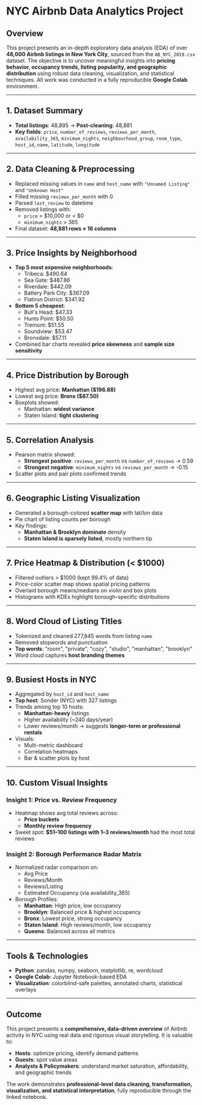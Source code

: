 # NYC Airbnb Data Analytics Project

## Overview
This project presents an in-depth exploratory data analysis (EDA) of over **48,000 Airbnb listings in New York City**, sourced from the `AB_NYC_2019.csv` dataset. The objective is to uncover meaningful insights into **pricing behavior, occupancy trends, listing popularity, and geographic distribution** using robust data cleaning, visualization, and statistical techniques. All work was conducted in a fully reproducible **Google Colab** environment.

---

## 1. Dataset Summary
- **Total listings**: 48,895 → **Post-cleaning**: 48,881
- **Key fields**: `price`, `number_of_reviews`, `reviews_per_month`, `availability_365`, `minimum_nights`, `neighbourhood_group`, `room_type`, `host_id`, `name`, `latitude`, `longitude`

---

## 2. Data Cleaning & Preprocessing
- Replaced missing values in `name` and `host_name` with `"Unnamed Listing"` and `"Unknown Host"`
- Filled missing `reviews_per_month` with 0
- Parsed `last_review` to datetime
- Removed listings with:
  - `price` > $10,000 or < $0
  - `minimum_nights` > 365
- Final dataset: **48,881 rows × 16 columns**

---

## 3. Price Insights by Neighborhood
- **Top 5 most expensive neighborhoods**:
  - Tribeca: $490.64  
  - Sea Gate: $487.86  
  - Riverdale: $442.09  
  - Battery Park City: $367.09  
  - Flatiron District: $341.92
- **Bottom 5 cheapest**:
  - Bull's Head: $47.33  
  - Hunts Point: $50.50  
  - Tremont: $51.55  
  - Soundview: $53.47  
  - Bronxdale: $57.11
- Combined bar charts revealed **price skewness** and **sample size sensitivity**

---

## 4. Price Distribution by Borough
- Highest avg price: **Manhattan ($196.88)**  
- Lowest avg price: **Bronx ($87.50)**
- Boxplots showed:
  - Manhattan: **widest variance**
  - Staten Island: **tight clustering**

---

## 5. Correlation Analysis
- Pearson matrix showed:
  - **Strongest positive**: `reviews_per_month` vs `number_of_reviews` → 0.59  
  - **Strongest negative**: `minimum_nights` vs `reviews_per_month` → -0.15
- Scatter plots and pair plots confirmed trends

---

## 6. Geographic Listing Visualization
- Generated a borough-colored **scatter map** with lat/lon data
- Pie chart of listing counts per borough
- Key findings:
  - **Manhattan & Brooklyn dominate** density
  - **Staten Island is sparsely listed**, mostly northern tip

---

## 7. Price Heatmap & Distribution (< $1000)
- Filtered outliers > $1000 (kept 99.4% of data)
- Price-color scatter map shows spatial pricing patterns
- Overlaid borough means/medians on violin and box plots
- Histograms with KDEs highlight borough-specific distributions

---

## 8. Word Cloud of Listing Titles
- Tokenized and cleaned 277,845 words from listing `name`
- Removed stopwords and punctuation
- **Top words**: "room", "private", "cozy", "studio", "manhattan", "brooklyn"
- Word cloud captures **host branding themes**

---

## 9. Busiest Hosts in NYC
- Aggregated by `host_id` and `host_name`
- **Top host**: Sonder (NYC) with 327 listings
- Trends among top 10 hosts:
  - **Manhattan-heavy** listings
  - Higher availability (~240 days/year)
  - Lower reviews/month → suggests **longer-term or professional rentals**
- Visuals:
  - Multi-metric dashboard
  - Correlation heatmaps
  - Bar & scatter plots by host

---

## 10. Custom Visual Insights

### Insight 1: Price vs. Review Frequency
- Heatmap shows avg total reviews across:
  - **Price buckets**
  - **Monthly review frequency**
- Sweet spot: **$51–100 listings with 1–3 reviews/month** had the most total reviews

### Insight 2: Borough Performance Radar Matrix
- Normalized radar comparison on:
  - Avg Price  
  - Reviews/Month  
  - Reviews/Listing  
  - Estimated Occupancy (via availability_365)
- Borough Profiles:
  - **Manhattan**: High price, low occupancy
  - **Brooklyn**: Balanced price & highest occupancy
  - **Bronx**: Lowest price, strong occupancy
  - **Staten Island**: High reviews/month, low occupancy
  - **Queens**: Balanced across all metrics

---

## Tools & Technologies
- **Python**: pandas, numpy, seaborn, matplotlib, re, wordcloud
- **Google Colab**: Jupyter Notebook-based EDA
- **Visualization**: colorblind-safe palettes, annotated charts, statistical overlays

---

## Outcome
This project presents a **comprehensive, data-driven overview** of Airbnb activity in NYC using real data and rigorous visual storytelling. It is valuable to:

- **Hosts**: optimize pricing, identify demand patterns
- **Guests**: spot value areas
- **Analysts & Policymakers**: understand market saturation, affordability, and geographic trends

The work demonstrates **professional-level data cleaning, transformation, visualization, and statistical interpretation**, fully reproducible through the linked notebook.

